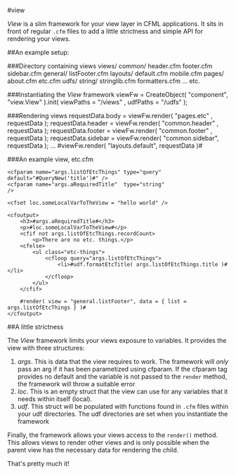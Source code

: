 #view

*View* is a slim framework for your view layer in CFML applications. It sits in front of regular `.cfm` files to add a little strictness and simple API for rendering your views.

##An example setup:

###Directory containing views
    views/
        common/
        	header.cfm
        	footer.cfm
        	sidebar.cfm
        general/
            listFooter.cfm
        layouts/
            default.cfm
            mobile.cfm
        pages/
        	about.cfm
        	etc.cfm
    udfs/
        string/
            stringlib.cfm
            formatters.cfm
        ... etc.

###Instantiating the *View* framework
    viewFw = CreateObject( "component", "view.View" ).init(
          viewPaths = "/views"
        , udfPaths  = "/udfs"
    );

###Rendering views
	requestData.body    = viewFw.render( "pages.etc"     , requestData );
	requestData.header  = viewFw.render( "common.header" , requestData );
	requestData.footer  = viewFw.render( "common.footer" , requestData );
	requestData.sidebar = viewFw.render( "common.sidebar", requestData );
	...
	<cfoutput>#viewFw.render( "layouts.default", requestData )#</cfoutput>

###An example view, etc.cfm

    <cfparam name="args.listOfEtcThings" type="query"  default="#QueryNew('title')#" />
    <cfparam name="args.aRequiredTitle"  type="string"                               />

    <cfset loc.someLocalVarToTheView = "hello world" />

    <cfoutput>
        <h3>#args.aRequiredTitle#</h3>
        <p>#loc.someLocalVarToTheView#</p>
        <cfif not args.listOfEtcThings.recordCount>
            <p>There are no etc. things.</p>
        <cfelse>
            <ul class="etc-things">
                <cfloop query="args.listOfEtcThings">
                    <li>#udf.formatEtcTitle( args.listOfEtcThings.title )#</li>
                </cfloop>
            </ul>
        </cfif>

        #render( view = "general.listFooter", data = { list = args.listOfEtcThings } )#
    </cfoutput>

##A little strictness

The *View* framework limits your views exposure to variables. It provides the view with three structures:

1. *args*. This is data that the view requires to work. The framework will *only* pass an arg if it has been parametized using cfparam. If the cfparam tag provides no default and the variable is not passed to the `render` method, the framework will throw a suitable error
2. *loc*. This is an empty struct that the view can use for any variables that it needs within itself (local).
3. *udf*. This struct will be populated with functions found in `.cfm` files within your udf directories. The udf directories are set when you instantiate the framework

Finally, the framework allows your views access to the `render()` method. This allows views to render other views and is only possible when the parent view has the necessary data for rendering the child.

That's pretty much it!
